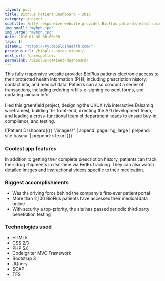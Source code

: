 ```yaml
---
layout: post
title: BioPlus Patient Dashboard - 2016
category: project
subtitle: Fully responsive website provides BioPlus patients electronic access to their ... 
img_small: "mybph.jpg"
img_large: "mybph.jpg"
date: 2016-01-30 00:00:00
tags: []
siteURL: "https://my.bioplushealth.com/"
previous_url: /bioplus-notes-viewer/ 
next_url: /carespotter/
permalink: /bioplus-patient-dashboard/
---
```

This fully responsive website provides BioPlus patients electronic access to their protected health information (PHI), including prescription history, contact info, and medical data. Patients can also conduct a series of transactions, including ordering refills, e-signing consent forms, and updating contact info. 
<br><br>
I led this greenfield project, designing the UI/UX (via interactive Balsamiq wireframes), building the front-end, directing the API development team, and leading a cross-functional team of department heads to ensure buy-in, compliance, and testing. 

![Patient Dashboard]({{ "/images/" | append: page.img_large | prepend: site.baseurl | prepend: site.url  }})

### Coolest app features
In addition to getting their complete prescription history, patients can track their drug shipments in real-time via FedEx tracking. They can also watch detailed images and instructional videos specific to their medication.

### Biggest accomplishments
* Was the driving force behind the company's first-ever patient portal
* More than 2,100 BioPlus patients have accessed their medical data online 
* With security a top-priority, the site has passed periodic third-party penetration testing  

### Technologies used
* HTML5
* CSS 2/3
* PHP 5.6
* CodeIgniter MVC Framework
* Bootstrap 3
* JQuery
* SOAP
* TFS


